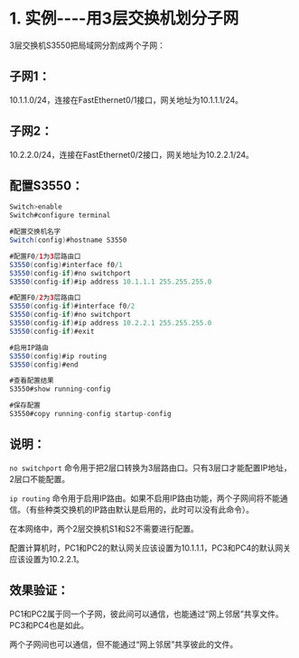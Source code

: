# 1. 实例----用3层交换机划分子网

3层交换机S3550把局域网分割成两个子网：

## 子网1：

10.1.1.0/24，连接在FastEthernet0/1接口，网关地址为10.1.1.1/24。

## 子网2：

10.2.2.0/24，连接在FastEthernet0/2接口，网关地址为10.2.2.1/24。

## 配置S3550：

```java
Switch>enable
Switch#configure terminal

#配置交换机名字
Switch(config)#hostname S3550

#配置F0/1为3层路由口
S3550(config)#interface f0/1
S3550(config-if)#no switchport
S3550(config-if)#ip address 10.1.1.1 255.255.255.0

#配置F0/2为3层路由口
S3550(config-if)#interface f0/2
S3550(config-if)#no switchport
S3550(config-if)#ip address 10.2.2.1 255.255.255.0
S3550(config-if)#exit

#启用IP路由
S3550(config)#ip routing
S3550(config)#end

#查看配置结果
S3550#show running-config

#保存配置
S3550#copy running-config startup-config
```

## 说明：

`no switchport` 命令用于把2层口转换为3层路由口。只有3层口才能配置IP地址，2层口不能配置。

`ip routing` 命令用于启用IP路由。如果不启用IP路由功能，两个子网间将不能通信。（有些种类交换机的IP路由默认是启用的，此时可以没有此命令）。

在本网络中，两个2层交换机S1和S2不需要进行配置。

配置计算机时，PC1和PC2的默认网关应该设置为10.1.1.1，PC3和PC4的默认网关应该设置为10.2.2.1。

## 效果验证：

PC1和PC2属于同一个子网，彼此间可以通信，也能通过“网上邻居”共享文件。PC3和PC4也是如此。

两个子网间也可以通信，但不能通过“网上邻居”共享彼此的文件。


